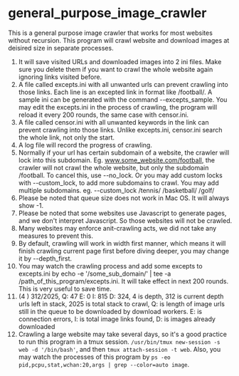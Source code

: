 # general_purpose_image_crawler
This is a general purpose image crawler that works for most websites without recursion. This program will crawl website and download images at deisired size in separate processes. 

1. It will save visited URLs and downloaded images into 2 ini files. Make sure you delete them if you want to crawl the whole website again ignoring links visited before.
2. A file called excepts.ini with all unwanted urls can prevent crawling into those links. Each line is an excepted link in format like /football/. A sample ini can be generated with the command --excepts_sample. You may edit the excepts.ini in the process of crawling, the program will reload it every 200 rounds, the same case with censor.ini.
3. A file called censor.ini with all unwanted keywords in the link can prevent crawling into those links. Unlike excepts.ini, censor.ini search the whole link, not only the start.
4. A log file will record the progress of crawling.
5. Normally if your url has certain subdomain of a website, the crawler will lock into this subdomain. Eg. www.some_website.com/football, the crawler will not crawl the whole website, but only the subdomain /football. To cancel this, use --no_lock. Or you may add custom locks with --custom_lock, to add more subdomains to crawl. You may add multiple subdomains. eg. --custom_lock /tennis/ /basketball/ /golf/
6. Please be noted that queue size does not work in Mac OS. It will always show -1.
7. Please be noted that some websites use Javascript to generate pages, and we don't interpret Javascript. So those websites will not be crawled.
8. Many websites may enforce anit-crawling acts, we did not take any measures to prevent this.
9. By default, crawling will work in width first manner, which means it will finish crawling current page first before diving deeper, you may change it by --depth_first.
10. You may watch the crawling process and add some excepts to excepts.ini by echo -e '/some_sub_domain/' | tee -a /path_of_this_program/excepts.ini. It will take effect in next 200 rounds. This is very useful to save time.
11. (4 ) 312/2025, Q: 47 E: 0 I: 815 D: 324, 4 is depth, 312 is current depth urls left in stack, 2025 is total stack to crawl, Q: is length of image urls still in the queue to be downloaded by download workers. E: is connection errors, I: is total image links found, D: is images already downloaded
12. Crawling a large website may take several days, so it's a good practice to run this program in a tmux session. `/usr/bin/tmux new-session -s web -d '/bin/bash'`, and then `tmux attach-session -t web`. Also, you may watch the processes of this program by `ps -eo pid,pcpu,stat,wchan:20,args | grep --color=auto image`. 
